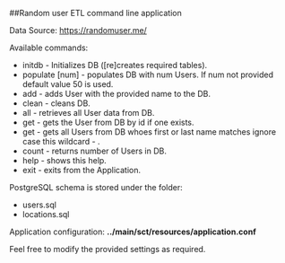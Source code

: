 ##Random user ETL command line application

Data Source: https://randomuser.me/

Available commands:
* initdb - Initializes DB ([re]creates required tables).
* populate [num] - populates DB with num Users. If num not provided default value 50 is used.
* add <first-name> <last-name> - adds User with the provided name to the DB.
* clean - cleans DB.
* all - retrieves all User data from DB.
* get <id-numeric> - gets the User from DB by id if one exists.
* get <name-string> - gets all Users from DB whoes first or last name matches ignore case this wildcard - *<name-string>*.
* count - returns number of Users in DB.
* help - shows this help.
* exit - exits from the Application.

PostgreSQL schema is stored under the  folder:
* users.sql
* locations.sql

Application configuration: **../main/sct/resources/application.conf**

Feel free to modify the provided settings as required.


